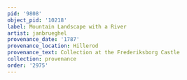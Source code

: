 ```yaml
---
pid: '9808'
object_pid: '10218'
label: Mountain Landscape with a River
artist: janbrueghel
provenance_date: '1787'
provenance_location: Hillerod
provenance_text: Collection at the Frederiksborg Castle
collection: provenance
order: '2975'
---
```

